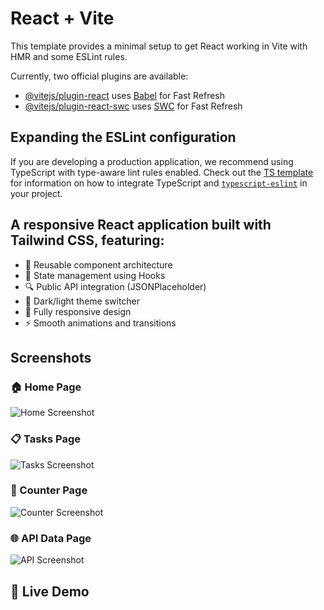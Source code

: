 # React + Vite

This template provides a minimal setup to get React working in Vite with HMR and some ESLint rules.

Currently, two official plugins are available:

- [@vitejs/plugin-react](https://github.com/vitejs/vite-plugin-react/blob/main/packages/plugin-react) uses [Babel](https://babeljs.io/) for Fast Refresh
- [@vitejs/plugin-react-swc](https://github.com/vitejs/vite-plugin-react/blob/main/packages/plugin-react-swc) uses [SWC](https://swc.rs/) for Fast Refresh

## Expanding the ESLint configuration

If you are developing a production application, we recommend using TypeScript with type-aware lint rules enabled. Check out the [TS template](https://github.com/vitejs/vite/tree/main/packages/create-vite/template-react-ts) for information on how to integrate TypeScript and [`typescript-eslint`](https://typescript-eslint.io) in your project.



## A responsive React application built with Tailwind CSS, featuring:

- 🧱 Reusable component architecture
- 🔁 State management using Hooks
- 🔍 Public API integration (JSONPlaceholder)
- 🎨 Dark/light theme switcher
- 📱 Fully responsive design
- ⚡ Smooth animations and transitions

## Screenshots

### 🏠 Home Page
![Home Screenshot](screenshots/Api.png)

### 📋 Tasks Page
![Tasks Screenshot](screenshots/tasks.png)

### 🔢 Counter Page
![Counter Screenshot](screenshots/counter.png)

### 🌐 API Data Page
![API Screenshot](screenshots/Api.png)

## 🚀 Live Demo
